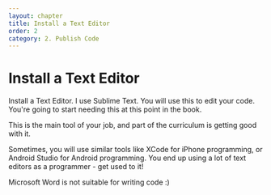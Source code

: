 ```yaml
---
layout: chapter
title: Install a Text Editor
order: 2
category: 2. Publish Code
---
```


# Install a Text Editor

Install a Text Editor. I use Sublime Text. You will use this to edit your
code. You're going to start needing this at this point in the book.

This is the main tool of your job, and part of the curriculum is getting good
with it.

Sometimes, you will use similar tools like XCode for iPhone programming, or
Android Studio for Android programming. You end up using a lot of text editors
as a programmer - get used to it!

Microsoft Word is not suitable for writing code :)

